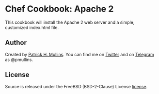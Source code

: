 # Chef Cookbook: Apache 2

This cookbook will install the Apache 2 web server and a simple, customized index.html file.

## Author
Created by [Patrick H. Mullins](http://www.pmullins.net). You can find me on  [Twitter](https://twitter.com/phmullins) and on [Telegram](https://telegram.org/) as @pmullins.

## License
Source is released under the FreeBSD (BSD-2-Clause) License [license](https://github.com/phmullins/chef/blob/master/license.md).
